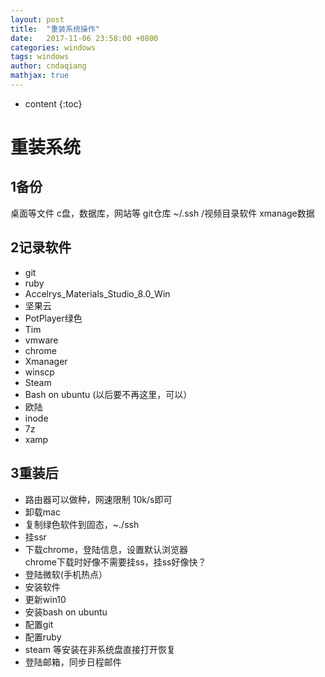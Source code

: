 ```yaml
---
layout: post
title:  "重装系统操作"
date:   2017-11-06 23:58:00 +0800
categories: windows
tags: windows
author: cndaqiang
mathjax: true
---
```

* content
{:toc}




# 重装系统

## 1备份
桌面等文件
c盘，数据库，网站等
git仓库
~/.ssh
/视频目录软件
xmanage数据

## 2记录软件
- git
- ruby
- Accelrys_Materials_Studio_8.0_Win
- 坚果云
- PotPlayer绿色
- Tim
- vmware
- chrome
- Xmanager
- winscp
- Steam
- Bash on ubuntu (以后要不再这里，可以）
- 欧陆
- inode
- 7z
- xamp 

## 3重装后

- 路由器可以做种，网速限制 10k/s即可
- 卸载mac
- 复制绿色软件到固态，~./ssh
- 挂ssr
- 下载chrome，登陆信息，设置默认浏览器
<br>chrome下载时好像不需要挂ss，挂ss好像快？
- 登陆微软(手机热点）
- 安装软件
- 更新win10
- 安装bash on ubuntu
- 配置git
- 配置ruby
- steam
等安装在非系统盘直接打开恢复
- 登陆邮箱，同步日程邮件

